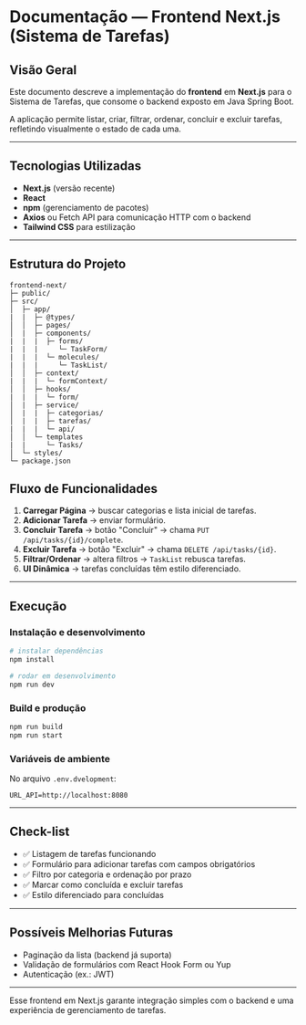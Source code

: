 # Documentação — Frontend Next.js (Sistema de Tarefas)

## Visão Geral

Este documento descreve a implementação do **frontend** em **Next.js** para o Sistema de Tarefas, que consome o backend exposto em Java Spring Boot.

A aplicação permite listar, criar, filtrar, ordenar, concluir e excluir tarefas, refletindo visualmente o estado de cada uma.

---

## Tecnologias Utilizadas

- **Next.js** (versão recente)
- **React**
- **npm** (gerenciamento de pacotes)
- **Axios** ou Fetch API para comunicação HTTP com o backend
- **Tailwind CSS** para estilização

---

## Estrutura do Projeto

```
frontend-next/
├─ public/
├─ src/
│  ├─ app/
|  |  ├─ @types/
│  │  ├─ pages/
│  |  ├─ components/
|  |  |  ├─ forms/
|  |  |     └─ TaskForm/
|  |  |  └─ molecules/
|  |  |     └─ TaskList/
│  │  ├─ context/
|  |  |  └─ formContext/
│  │  ├─ hooks/
|  |  |  └─ form/
│  |  ├─ service/
│  |  |  ├─ categorias/
│  |  |  ├─ tarefas/
|  |  |  └─ api/
│  │  └─ templates
|  |     └─ Tasks/
│  └─ styles/
└─ package.json
```

## Fluxo de Funcionalidades

1. **Carregar Página** → buscar categorias e lista inicial de tarefas.
2. **Adicionar Tarefa** → enviar formulário.
3. **Concluir Tarefa** → botão "Concluir" → chama `PUT /api/tasks/{id}/complete`.
4. **Excluir Tarefa** → botão "Excluir" → chama `DELETE /api/tasks/{id}`.
5. **Filtrar/Ordenar** → altera filtros → `TaskList` rebusca tarefas.
6. **UI Dinâmica** → tarefas concluídas têm estilo diferenciado.

---

## Execução

### Instalação e desenvolvimento

```bash
# instalar dependências
npm install

# rodar em desenvolvimento
npm run dev
```

### Build e produção

```bash
npm run build
npm run start
```

### Variáveis de ambiente

No arquivo `.env.dvelopment`:

```
URL_API=http://localhost:8080
```

---

## Check-list

- ✅ Listagem de tarefas funcionando
- ✅ Formulário para adicionar tarefas com campos obrigatórios
- ✅ Filtro por categoria e ordenação por prazo
- ✅ Marcar como concluída e excluir tarefas
- ✅ Estilo diferenciado para concluídas

---

## Possíveis Melhorias Futuras

- Paginação da lista (backend já suporta)
- Validação de formulários com React Hook Form ou Yup
- Autenticação (ex.: JWT)

---

Esse frontend em Next.js garante integração simples com o backend e uma experiência de gerenciamento de tarefas.
